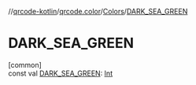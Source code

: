 //[qrcode-kotlin](../../../index.md)/[qrcode.color](../index.md)/[Colors](index.md)/[DARK_SEA_GREEN](-d-a-r-k_-s-e-a_-g-r-e-e-n.md)

# DARK_SEA_GREEN

[common]\
const val [DARK_SEA_GREEN](-d-a-r-k_-s-e-a_-g-r-e-e-n.md): [Int](https://kotlinlang.org/api/latest/jvm/stdlib/kotlin/-int/index.html)
